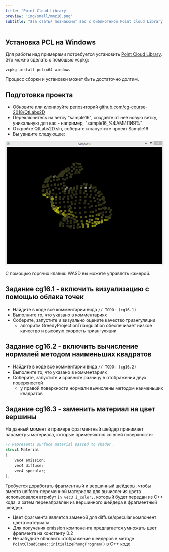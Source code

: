 ```yaml
---
title: 'Point Cloud Library'
preview: 'img/small/mmz16.png'
subtitle: "Эта статья познакомит вас с библиотекой Point Cloud Library (https://pointclouds.org), позволяющей создавать, загружать, обрабатывать, сохранять и визуализировать облаков точек, получаемые с помощью 3D сканеров, медицинского оборудования, сенсоров в робототехнике и из других источников"
---
```


## Установка PCL на Windows

Для работы над примерами потребуется установить [Point Cloud Library](https://pointclouds.org). Это можно сделать с помощью vcpkg:

```
vcpkg install pcl:x64-windows
```

Процесс сборки и установки может быть достаточно долгим.

## Подготовка проекта

* Обновите или клонируйте репозиторий [github.com/cg-course-2018/QtLabs2D](https://github.com/cg-course-2018/QtLabs2D)
* Переключитесь на ветку "sample16", создайте от неё новую ветку, уникальную для вас - например, "sample16_%ФАМИЛИЯ%"
* Откройте QtLabs2D.sln, соберите и запустите проект Sample16
* Вы увидите следующее:

![Скриншот](img/normal/mmz16.png)

С помощью горячих клавиш WASD вы можете управлять камерой.

## Задание cg16.1 - включить визуализацию с помощью облака точек

* Найдите в коде все комментарии вида `// TODO: (cg16.1) `
* Выполните то, что указано в комментариях
* Соберите, запустите и визуально оцените качество триангуляции
    * алгоритм GreedyProjectionTriangulation обеспечивает низкое качество и высокую скорость триангуляции

## Задание cg16.2 - включить вычисление нормалей методом наименьших квадратов

* Найдите в коде все комментарии вида `// TODO: (cg16.2) `
* Выполните то, что указано в комментариях
* Соберите, запустите и сравните разницу в отображении двух поверхностей
  * у правой поверхности нормали вычислены методом наименьших квадратов

## Задание cg16.3 - заменить материал на цвет вершины

На данный момент в примере фрагментный шейдер принимает параметры материала, которые применяются ко всей поверхности:

```cpp
// Represents surface material passed to shader.
struct Material
{
    vec4 emission;
    vec4 diffuse;
    vec4 specular;
};
```

Требуется доработать фрагментный и вершинный шейдеры, чтобы вместо uniform-переменной материала для вычисления цвета использовался атрибут `in vec3 i_color;`, который будет передан из C++ кода, а затем перенаправлен из вершинного шейдера в фрагментный шейдер.

* Цвет фрагмента является заменой для diffuse/specular компонент цвета материала
* Для получения emission компонента предлагается умножать цвет фрагмента на константу 0.2
* Не забудьте обновить отображение шейдеров в методе `PointCloudScene::initializePhongProgram()` в C++ коде

<!--

## Задание cg16.5 - реализовать удаление точек, лежащих правее указанной плоскости

Реализуйте в программе возможность двумя кликами мыши по точкам A и B протянуть линию AB, задающую плоскость (перпендикулярную наблюдателю и проходящую через эту линию).

Затем реализуйте удаление всех точек, лежащих правее плоскости (справа относительно направления из A в B). Удалить точки можно путём применения к облаку точек аффинной трансформации и фильтра PassThrough.

Материалы:

* [Filtering a PointCloud using a PassThrough filter](http://pointclouds.org/documentation/tutorials/passthrough.php#passthrough)

-->

<!--

## Задание cg16.3 - использовать MarchingCubesRBF

Найдите в коде проекта в функции makeMarchingCubesTriangulation следующий фрагмент:

```cpp
// Класс MarchingCubesHoppe реализует одну из модификаций алгоритма Marching Cubes.
pcl::MarchingCubesHoppe<pcl::PointXYZRGBNormal> mc;
mc.setIsoLevel(kIsoLevel);
mc.setGridResolution(kGridResolution, kGridResolution, kGridResolution);
mc.setPercentageExtendGrid(kExtendPercentage);
mc.setInputCloud(cloud);
mc.reconstruct(triangleIndicies);
```

Создайте аналогичную функцию makeMarchingCubesRBFTriangulation, которая будет отличаться лишь использованием метода MarchingCubesRBF вместо MarchingCubesHoppe:

* используйте обе функции makeMarchingCubesTriangulation и makeMarchingCubesRBFTriangulation для получения двух полигональных сеток в методе `PointCloudScene::initializeObjects()`
* при инициализации MarchingCubesRBF установите дополнительный параметр этого алгоритма с помощью метода `setOffSurfaceDisplacement`, передав в качестве значения константу `0.01f`

Соберите программу, запустите и визуально сравните результаты работы алгоритмов


-->
